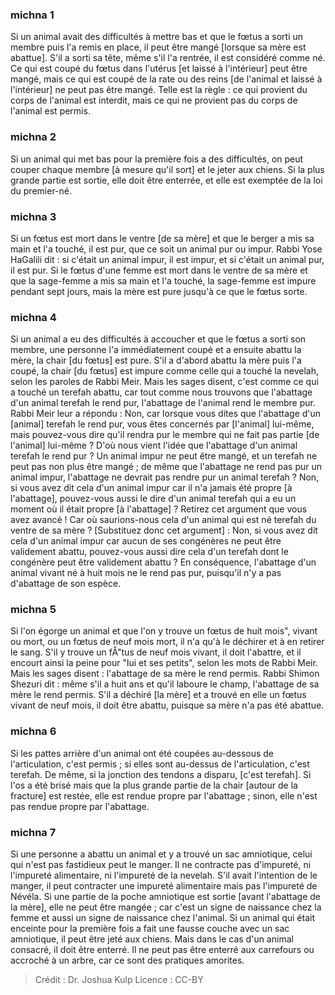 
### michna 1
Si un animal avait des difficultés à mettre bas et que le fœtus a sorti un membre puis l'a remis en place, il peut être mangé [lorsque sa mère est abattue]. S'il a sorti sa tête, même s'il l'a rentrée, il est considéré comme né. Ce qui est coupé du fœtus dans l'utérus [et laissé à l'intérieur] peut être mangé, mais ce qui est coupé de la rate ou des reins [de l'animal et laissé à l'intérieur] ne peut pas être mangé. Telle est la règle : ce qui provient du corps de l'animal est interdit, mais ce qui ne provient pas du corps de l'animal est permis.

### michna 2
Si un animal qui met bas pour la première fois a des difficultés, on peut couper chaque membre [à mesure qu'il sort] et le jeter aux chiens. Si la plus grande partie est sortie, elle doit être enterrée, et elle est exemptée de la loi du premier-né.

### michna 3
Si un fœtus est mort dans le ventre [de sa mère] et que le berger a mis sa main et l'a touché, il est pur, que ce soit un animal pur ou impur. Rabbi Yose HaGalili dit : si c'était un animal impur, il est impur, et si c'était un animal pur, il est pur. Si le fœtus d'une femme est mort dans le ventre de sa mère et que la sage-femme a mis sa main et l'a touché, la sage-femme est impure pendant sept jours, mais la mère est pure jusqu'à ce que le fœtus sorte.

### michna 4
Si un animal a eu des difficultés à accoucher et que le fœtus a sorti son membre, une personne l'a immédiatement coupé et a ensuite abattu la mère, la chair [du fœtus] est pure. S'il a d'abord abattu la mère puis l'a coupé, la chair [du fœtus] est impure comme celle qui a touché la nevelah, selon les paroles de Rabbi Meir. Mais les sages disent, c'est comme ce qui a touché un terefah abattu, car tout comme nous trouvons que l'abattage d'un animal terefah le rend pur, l'abattage de l'animal rend le membre pur. Rabbi Meir leur a répondu : Non, car lorsque vous dites que l'abattage d'un [animal] terefah le rend pur, vous êtes concernés par [l'animal] lui-même, mais pouvez-vous dire qu'il rendra pur le membre qui ne fait pas partie [de l'animal] lui-même ? D'où nous vient l'idée que l'abattage d'un animal terefah le rend pur ? Un animal impur ne peut être mangé, et un terefah ne peut pas non plus être mangé ; de même que l'abattage ne rend pas pur un animal impur, l'abattage ne devrait pas rendre pur un animal terefah ? Non, si vous avez dit cela d'un animal impur car il n'a jamais été propre [à l'abattage], pouvez-vous aussi le dire d'un animal terefah qui a eu un moment où il était propre [à l'abattage] ? Retirez cet argument que vous avez avancé ! Car où saurions-nous cela d'un animal qui est né terefah du ventre de sa mère ? [Substituez donc cet argument] : Non, si vous avez dit cela d'un animal impur car aucun de ses congénères ne peut être validement abattu, pouvez-vous aussi dire cela d'un terefah dont le congénère peut être validement abattu ? En conséquence, l'abattage d'un animal vivant né à huit mois ne le rend pas pur, puisqu'il n'y a pas d'abattage de son espèce.

### michna 5
Si l'on égorge un animal et que l'on y trouve un fœtus de huit mois", vivant ou mort, ou un fœtus de neuf mois mort, il n'a qu'à le déchirer et à en retirer le sang. S'il y trouve un fÅ"tus de neuf mois vivant, il doit l'abattre, et il encourt ainsi la peine pour "lui et ses petits", selon les mots de Rabbi Meir. Mais les sages disent : l'abattage de sa mère le rend permis. Rabbi Shimon Shezuri dit : même s'il a huit ans et qu'il laboure le champ, l'abattage de sa mère le rend permis. S'il a déchiré [la mère] et a trouvé en elle un fœtus vivant de neuf mois, il doit être abattu, puisque sa mère n'a pas été abattue.

### michna 6
Si les pattes arrière d'un animal ont été coupées au-dessous de l'articulation, c'est permis ; si elles sont au-dessus de l'articulation, c'est terefah. De même, si la jonction des tendons a disparu, [c'est terefah]. Si l'os a été brisé mais que la plus grande partie de la chair [autour de la fracture] est restée, elle est rendue propre par l'abattage ; sinon, elle n'est pas rendue propre par l'abattage.

### michna 7
Si une personne a abattu un animal et y a trouvé un sac amniotique, celui qui n'est pas fastidieux peut le manger. Il ne contracte pas d'impureté, ni l'impureté alimentaire, ni l'impureté de la nevelah. S'il avait l'intention de le manger, il peut contracter une impureté alimentaire mais pas l'impureté de Névéla. Si une partie de la poche amniotique est sortie [avant l'abattage de la mère], elle ne peut être mangée ; car c'est un signe de naissance chez la femme et aussi un signe de naissance chez l'animal. Si un animal qui était enceinte pour la première fois a fait une fausse couche avec un sac amniotique, il peut être jeté aux chiens. Mais dans le cas d'un animal consacré, il doit être enterré. Il ne peut pas être enterré aux carrefours ou accroché à un arbre, car ce sont des pratiques amorites.

>Crédit : Dr. Joshua Kulp
>Licence : CC-BY